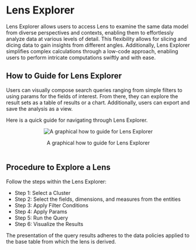 # Lens Explorer

Lens Explorer allows users to access Lens to examine the same data model from diverse perspectives and contexts, enabling them to effortlessly analyze data at various levels of detail. This flexibility allows for slicing and dicing data to gain insights from different angles. Additionally, Lens Explorer simplifies complex calculations through a low-code approach, enabling users to perform intricate computations swiftly and with ease.

## How to Guide for Lens Explorer

Users can visually compose search queries ranging from simple filters to using params for the fields of interest. From there, they can explore the result sets as a table of results or a chart. Additionally,  users can export and save the analysis as a view.

Here is a quick guide for navigating through Lens Explorer.
 
<center>

![A graphical how to guide for Lens Explorer](/interfaces/lens/lens_explorer/guide_lens_explorer.png)

</center>

<figcaption align = "center">A graphical how to guide for Lens Explorer</figcaption>
<br>

## Procedure to Explore a Lens

Follow the steps within the Lens Explorer:

- Step 1: Select a Cluster
- Step 2: Select the fields, dimensions, and measures from the entities
- Step 3: Apply Filter Conditions
- Step 4: Apply Params
- Step 5: Run the Query
- Step 6: Visualize the Results
<aside class="callout">
The presentation of the query results adheres to the data policies applied to the base table from which the lens is derived.
</aside>